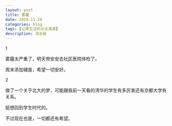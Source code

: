 ```yaml
---
layout: post
title: 雾霾
date: 2018-11-28
categories: blog
tags: [记录生活的点点滴滴]
description: 流水账
---
```


1 

雾霾太严重了，明天带安安去社区医院体检了。

周末添加辅食，希望一切安好。

2

做了一个关于北大的梦，可能跟我前一天看的清华的学生有多厉害还有京都大学有关系。

挺想回到学生时代的。

不过现在也是，一切都还有希望。
